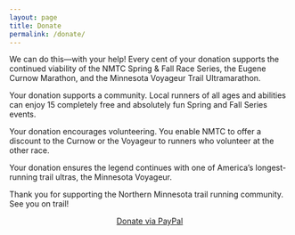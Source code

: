 ```yaml
---
layout: page
title: Donate
permalink: /donate/
---
```

We can do this—with your help! Every cent of your donation supports the continued viability of the NMTC Spring & Fall Race Series, the Eugene Curnow Marathon, and the Minnesota Voyageur Trail Ultramarathon.

Your donation supports a community. Local runners of all ages and abilities can enjoy 15 completely free and absolutely fun Spring and Fall Series events.

Your donation encourages volunteering. You enable NMTC to offer a discount to the Curnow or the Voyageur to runners who volunteer at the other race.

Your donation ensures the legend continues with one of America’s longest-running trail ultras, the Minnesota Voyageur.

Thank you for supporting the Northern Minnesota trail running community. See you on trail!

<div class="container" style="display:flex;padding-bottom:1em;">
  <a href="https://www.paypal.com/donate/?hosted_button_id=CANSARLQY4Z7G" style="margin: 0 auto;" target="blank">
    <div class="button">Donate via PayPal</div>
  </a>
</div>
